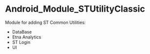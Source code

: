 # Android_Module_STUtilityClassic

Module for adding ST Common Utilities:
- DataBase
- Etna Analytics
- ST Login
- UI
